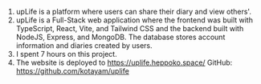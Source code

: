 1. upLife is a platform where users can share their diary and view others'.
2. upLife is a Full-Stack web application where the frontend was built with TypeScript, React, Vite, and Tailwind CSS and the backend built with NodeJS, Express, and MongoDB. The database stores account information and diaries created by users.
3. I spent 7 hours on this project.
4. The website is deployed to https://uplife.heppoko.space/
   GitHub: https://github.com/kotayam/uplife
